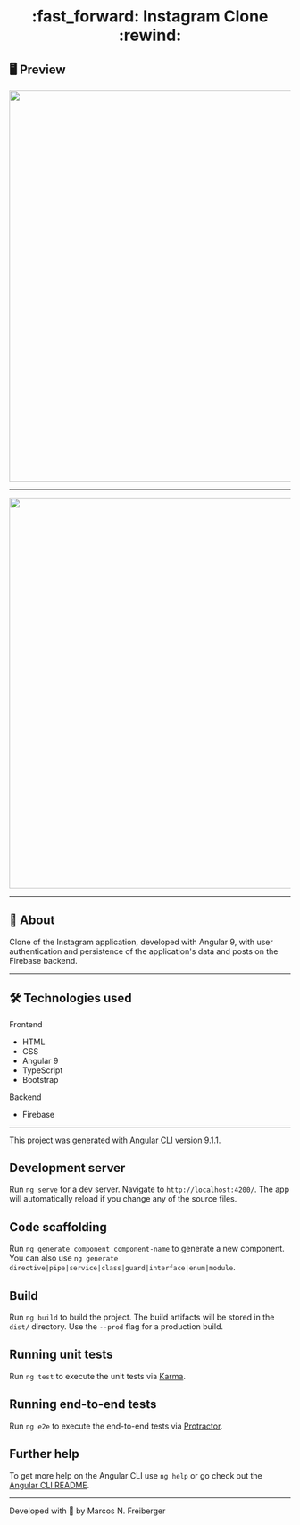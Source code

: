 <h1 align = "center"> :fast_forward: Instagram Clone :rewind: </h1>

## 🖥 Preview
<p align = "center">
  <img src = "https://user-images.githubusercontent.com/48637568/92070318-098d2d80-ed82-11ea-9d84-ccecc5442e16.jpg" width = "700">
</p>

---
<p align = "center">
  <img src = "https://user-images.githubusercontent.com/48637568/92070353-1f025780-ed82-11ea-8e62-052e56b6c5f8.jpg" width = "700">
</p>

---

## 📖 About
<p>Clone of the Instagram application, developed with Angular 9, with user authentication and persistence of the application's data and posts on the Firebase backend.</p>

---

## 🛠 Technologies used
Frontend
- HTML
- CSS
- Angular 9
- TypeScript
- Bootstrap

Backend
- Firebase

---
This project was generated with [Angular CLI](https://github.com/angular/angular-cli) version 9.1.1.

## Development server

Run `ng serve` for a dev server. Navigate to `http://localhost:4200/`. The app will automatically reload if you change any of the source files.

## Code scaffolding

Run `ng generate component component-name` to generate a new component. You can also use `ng generate directive|pipe|service|class|guard|interface|enum|module`.

## Build

Run `ng build` to build the project. The build artifacts will be stored in the `dist/` directory. Use the `--prod` flag for a production build.

## Running unit tests

Run `ng test` to execute the unit tests via [Karma](https://karma-runner.github.io).

## Running end-to-end tests

Run `ng e2e` to execute the end-to-end tests via [Protractor](http://www.protractortest.org/).

## Further help

To get more help on the Angular CLI use `ng help` or go check out the [Angular CLI README](https://github.com/angular/angular-cli/blob/master/README.md).

---
Developed with 💙 by Marcos N. Freiberger
